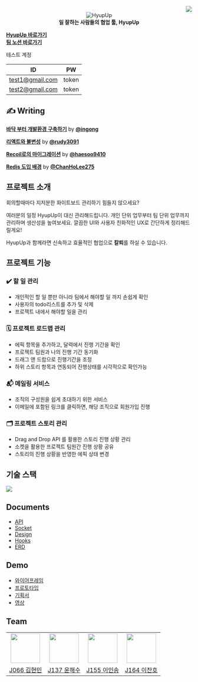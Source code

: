 <div align="end">
    <a href="https://hits.seeyoufarm.com"><img src="https://hits.seeyoufarm.com/api/count/incr/badge.svg?url=https%3A%2F%2Fgithub.com%2Fboostcampwm-2021%2FWEB23-HyupUp&count_bg=%2316228C&title_bg=%233D3D3D&icon=&icon_color=%23E7E7E7&title=hits&edge_flat=false"/></a>
</div>


<center>
    <img alt="HyupUp" src="https://i.imgur.com/YBqiYK5.png" />
    <div>
        <strong>
        일 잘하는 사람들의 협업 툴, HyupUp
        </strong>    
    </div>
</center>




**[HyupUp 바로가기](http://www.hyupup.ml/)**  
**[팀 노션 바로가기](https://oasis-pocket-331.notion.site/Team-42-a9c016b18bf340fc8666a97c0089fcd7)**

테스트 계정

|ID|PW|
|--|--|
|test1@gmail.com|token|
|test2@gmail.com|token|



## ✍️ Writing

[**바닥 부터 개발환경 구축하기**](https://oasis-pocket-331.notion.site/ba54b9ae8adb40e0806d0b3518a633ba) by **[@ingong](https://github.com/ingong)**

[**리액트와 불변성**](https://oasis-pocket-331.notion.site/Immer-js-f6c3936bf589468db0aa4fa06fc91c1d) by **[@rudy3091](https://github.com/rudy3091)**

**[Recoil로의 마이그레이션](https://oasis-pocket-331.notion.site/Recoil-c876906b6cb44e53b776dd7f592777c1)** by **[@haesoo9410](https://github.com/haesoo9410)**

**[Redis 도입 배경](https://oasis-pocket-331.notion.site/Redis-7ae574d796004381914a7334497e1a1b)** by **[@ChanHoLee275](https://github.com/ChanHoLee275)** 



## 프로젝트 소개

회의할때마다 지저분한 화이트보드 관리하기 힘들지 않으세요? 

여러분의 일정 HyupUp이 대신 관리해드립니다. 개인 단위 업무부터 팀 단위 업무까지 관리하며 생산성을 높여보세요. 깔끔한 UI와 사용자 친화적인 UX로 간단하게 정리해드릴게요!

HyupUp과 함께라면 신속하고 효율적인 협업으로 **칼퇴**를 하실 수 있습니다.
<br/>


## 프로젝트 기능

### ✔️ 할 일 관리

- 개인적인 할 일 뿐만 아니라 팀에서 해야할 일 까지 손쉽게 확인
- 사용자의 todo리스트를 추가 및 삭제
- 프로젝트 내에서 해야할 일을 관리

### 🗓️ 프로젝트 로드맵 관리

- 에픽 항목을 추가하고, 달력에서 진행 기간을 확인
- 프로젝트 팀원과 나의 진행 기간 동기화
- 드래그 앤 드랍으로 진행기간을 조정
- 하위 스토리 항목과 연동되어 진행상태를 시각적으로 확인가능

### 📬 메일링 서비스

- 조직의 구성원을 쉽게 초대하기 위한 서비스
- 이메일에 포함된 링크를 클릭하면, 해당 조직으로 회원가입 진행

### 🗂️ 프로젝트 스토리 관리

- Drag and Drop API 를 활용한 스토리 진행 상황 관리
- 소켓을 활용한 프로젝트 팀원간 진행 상황 공유
- 스토리의 진행 상황을 반영한 에픽 상태 변경



## 기술 스택
<img src="https://s3.us-west-2.amazonaws.com/secure.notion-static.com/5651fe79-310e-4847-b7da-25ee7e4583d4/Untitled.png?X-Amz-Algorithm=AWS4-HMAC-SHA256&X-Amz-Content-Sha256=UNSIGNED-PAYLOAD&X-Amz-Credential=AKIAT73L2G45EIPT3X45%2F20211123%2Fus-west-2%2Fs3%2Faws4_request&X-Amz-Date=20211123T101053Z&X-Amz-Expires=86400&X-Amz-Signature=21123c83ee6d3c6bb73fc8f5ad7b628e8ea83400f5b9ef89db9633840c1b7599&X-Amz-SignedHeaders=host&response-content-disposition=filename%20%3D%22Untitled.png%22&x-id=GetObject" />

## Documents
- [API](https://oasis-pocket-331.notion.site/API-4cdb0639248d4a13baa68d198248c99c)
- [Socket](https://oasis-pocket-331.notion.site/Socket-b983b1ae803144ab92b4c966213e6c68)
- [Design](https://oasis-pocket-331.notion.site/Design-b3a0e906bc894d22a91676f2f649da2c)
- [Hooks](https://oasis-pocket-331.notion.site/Hooks-587a51c584d74055a1e560f59a8d1345)
- [ERD](https://github.com/boostcampwm-2021/WEB23-HyupUp/wiki/ERD)

## Demo
- [와이어프레임](https://www.figma.com/file/bnu2fR4XSstILgXYPRkvIP/HyupUp?node-id=0%3A1)
- [프로토타입](https://www.figma.com/file/bnu2fR4XSstILgXYPRkvIP/HyupUp?node-id=180%3A56)
- [기획서]()
- [영상]()

## Team
<table>
    <tr>
        <td align="center"><img src="https://github.com/rudy3091.png" width="80"></td>
        <td align="center"><img src="https://github.com/haesoo9410.png" width="80">
        </td>
        <td align="center"><img src="https://github.com/ingong.png" width="80"></td>
        <td align="center"><img src="https://github.com/chanholee275.png" width="80"></td>
    </tr>
    <tr>
        <td align="center"><a href="https://github.com/rudy3091">J066 김현민</a></td>
        <td align="center"><a href="https://github.com/haesoo9410">J137 윤해수</a></td>
        <td align="center"><a href="https://github.com/ingong">J155 이인송</a></td>
        <td align="center"><a href="https://github.com/chanholee275">J164 이찬호</a></td>
    </tr>
</table>
